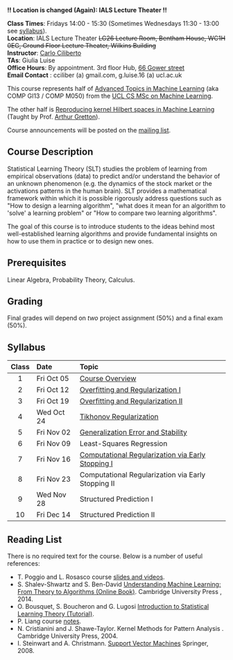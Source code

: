 **!! Location is changed (Again): IALS Lecture Theater !!**

**Class Times**:	Fridays 14:00 - 15:30 (Sometimes Wednesdays 11:30 - 13:00 see [syllabus](#syllabus)). <br>
**Location**:	IALS Lecture Theater ~~LG26 Lecture Room, Bentham House, WC1H 0EG, Ground Floor Lecture Theater, Wilkins Building~~ <br>
**Instructor**:	[Carlo Ciliberto](https://cciliber.github.io) <br>
**TAs**: Giulia Luise <br>
**Office Hours**:	By appointment. 3rd floor Hub, [66 Gower street](https://goo.gl/maps/n1hb1BV2erR2)<br>
**Email Contact** :	cciliber (a) gmail.com, g.luise.16 (a) ucl.ac.uk <br>

This course represents half of [Advanced Topics in Machine Learning](http://www.cs.ucl.ac.uk/current_students/syllabus/compgi/compgi13_advanced_topics_in_machine_learning/) (aka COMP GI13 / COMP M050) from the [UCL CS MSc on Machine Learning](http://www.cs.ucl.ac.uk/prospective_students/msc_machine_learning/). 

The other half is [Reproducing kernel Hilbert spaces in Machine Learning](http://www.gatsby.ucl.ac.uk/~gretton/coursefiles/rkhscourse.html) (Taught by Prof. [Arthur Gretton](http://www.gatsby.ucl.ac.uk/~gretton/)).

Course announcements will be posted on the [mailing list](https://groups.google.com/forum/?fromgroups#!forum/csml-advanced-topics).

## Course Description

Statistical Learning Theory (SLT) studies the problem of learning from empirical observations (data) to predict and/or understand the behavior of an unknown phenomenon (e.g. the dynamics of the stock market or the activations patterns in the human brain). SLT provides a mathematical framework within which it is
possible rigorously address questions such as "How to design a learning algorithm", "what does it mean for an algorithm to 'solve' a learning problem" or "How to compare two learning algorithms".  

The goal of this course is to introduce students to the ideas behind most well-established learning algorithms and provide fundamental insights on how to use them in practice or to design new ones. 


## Prerequisites

Linear Algebra, Probability Theory, Calculus.

## Grading

Final grades will depend on *two* project assignment (50%) and a final exam (50%). 

## Syllabus

**Class** | **Date** | **Topic**
 :---: | :--- | :---
1 | Fri Oct 05 | [Course Overview](/intro-slt/slides/lec1.pdf)
2 | Fri Oct 12 | [Overfitting and Regularization I](/intro-slt/slides/lec2-3.pdf)
3 | Fri Oct 19 | [Overfitting and Regularization II](/intro-slt/slides/lec2-3.pdf)
4 | Wed Oct 24 | [Tikhonov Regularization](/intro-slt/slides/lec4.pdf)
5 | Fri Nov 02 | [Generalization Error and Stability](/intro-slt/slides/lec5.pdf)
6 | Fri Nov 09 | Least-Squares Regression
7 | Fri Nov 16 | [Computational Regularization via Early Stopping I](/intro-slt/slides/lec7.pdf)
8 | Fri Nov 23 | Computational Regularization via Early Stopping II
9 | Wed Nov 28 | Structured Prediction I
10 | Fri Dec 14| Structured Prediction II

## Reading List

There is no required text for the course. Below is a number of useful references:

- T. Poggio and L. Rosasco course [slides and videos](http://www.mit.edu/~9.520).
- S. Shalev-Shwartz and S. Ben-David [Understanding Machine Learning: From Theory to Algorithms (Online Book)](http://www.cs.huji.ac.il/~shais/UnderstandingMachineLearning/index.html). Cambridge University Press , 2014.
- O. Bousquet, S. Boucheron and G. Lugosi [Introduction to Statistical Learning Theory (Tutorial)](http://www.kyb.mpg.de/fileadmin/user_upload/files/publications/pdfs/pdf2819.pdf).
- P. Liang course [notes](https://web.stanford.edu/class/cs229t/notes.pdf).
- N. Cristianini and J. Shawe-Taylor. Kernel Methods for Pattern Analysis . Cambridge University Press, 2004.
- I. Steinwart and A. Christmann. [Support Vector Machines](http://www.staff.uni-bayreuth.de/~bt230781/svm.html) Springer, 2008.



